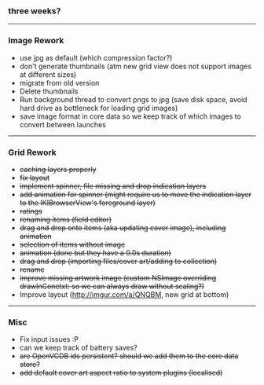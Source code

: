 ### three weeks?

***

### Image Rework
- use jpg as default (which compression factor?)
- don't generate thumbnails (atm new grid view does not support images at different sizes)
- migrate from old version
 - Delete thumbnails
 - Run background thread to convert pngs to jpg (save disk space, avoid hard drive as bottleneck for loading grid images)
 - save image format in core data so we keep track of which images to convert between launches

***

### Grid Rework
- ~~caching layers properly~~
- ~~fix layout~~
- ~~implement spinner, file missing and drop indication layers~~
- ~~add animation for spinner (might require us to move the indication layer to the IKIBrowserView's foreground layer)~~
- ~~ratings~~
- ~~renaming items (field editor)~~
- ~~drag and drop onto items (aka updating cover image), including animation~~
- ~~selection of items without image~~
- ~~animation (done but they have a 0.0s duration)~~
- ~~drag and drop (importing files/cover art/adding to collection)~~
- ~~rename~~
- ~~improve missing artwork image (custom NSImage overriding drawInConetxt: so we can always draw without scaling?)~~
- Improve layout (http://imgur.com/a/QNQBM, new grid at bottom)

***

### Misc
- Fix input issues :P
- can we keep track of battery saves?
- ~~are OpenVGDB ids persistent? should we add them to the core data store?~~
- ~~add default cover art aspect ratio to system plugins (localised)~~